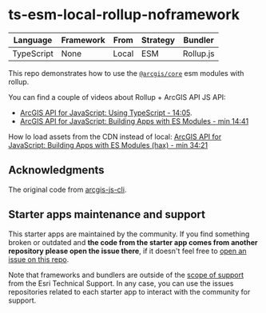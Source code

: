 # ts-esm-local-rollup-noframework

|Language|Framework|From|Strategy|Bundler|
|---|---|---|---|---|
|TypeScript|None|Local|ESM|Rollup.js|

This repo demonstrates how to use the [`@arcgis/core`](https://www.npmjs.com/package/@arcgis/core) esm modules with rollup.

You can find a couple of videos about Rollup + ArcGIS API JS API:

* [ArcGIS API for JavaScript: Using TypeScript - 14:05](https://youtu.be/TYxHZb1HPqs?t=845).
* [ArcGIS API for JavaScript: Building Apps with ES Modules - min 14:41](https://youtu.be/ojrGonjJI2k?t=881)

How lo load assets from the CDN instead of local: [ArcGIS API for JavaScript: Building Apps with ES Modules (hax) - min 34:21](https://youtu.be/ojrGonjJI2k?t=2061)

## Acknowledgments

The original code from [arcgis-js-cli](https://github.com/Esri/arcgis-js-cli).

## Starter apps maintenance and support

This starter apps are maintained by the community. If you find something broken or outdated and **the code from the starter app comes from another repository please open the issue there**, if it doesn't feel free to [open an issue on this repo](https://github.com/hhkaos/arcgis-js-api-starter-apps/issues).

Note that frameworks and bundlers are outside of the [scope of support](https://support.esri.com/en/supportscope) from the Esri Technical Support. In any case, you can use the issues repositories related to each starter app to interact with the community for support.